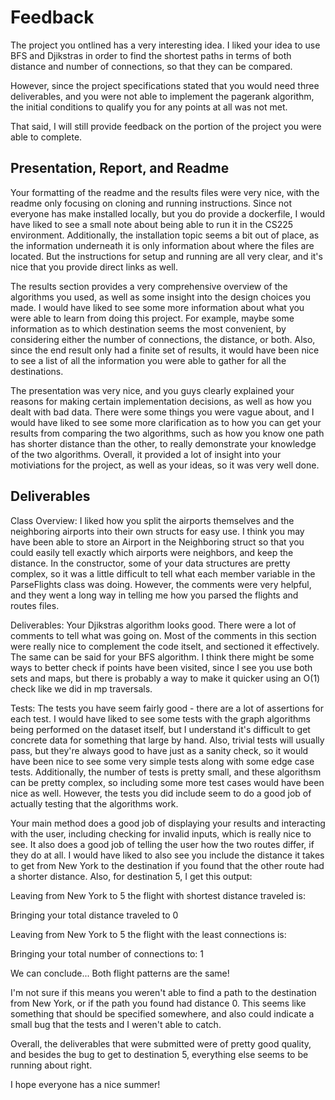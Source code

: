 # Feedback

The project you ontlined has a very interesting idea. I liked your idea to use BFS and Djikstras in order to find the shortest paths in terms of both distance and number of connections, so that they can be compared.

However, since the project specifications stated that you would need three deliverables, and you were not able to implement the pagerank algorithm, the initial conditions to qualify you for any points at all was not met.

That said, I will still provide feedback on the portion of the project you were able to complete.

## Presentation, Report, and Readme
Your formatting of the readme and the results files were very nice, with the readme only focusing on cloning and running instructions. Since not everyone has make installed locally, but you do provide a dockerfile, I would have liked to see a small note about being able to run it in the CS225 environment. Additionally, the installation topic seems a bit out of place, as the information underneath it is only information about where the files are located. But the instructions for setup and running are all very clear, and it's nice that you provide direct links as well.

The results section provides a very comprehensive overview of the algorithms you used, as well as some insight into the design choices you made. I would have liked to see some more information about what you were able to learn from doing this project. For example, maybe some information as to which destination seems the most convenient, by considering either the number of connections, the distance, or both. Also, since the end result only had a finite set of results, it would have been nice to see a list of all the information you were able to gather for all the destinations.

The presentation was very nice, and you guys clearly explained your reasons for making certain implementation decisions, as well as how you dealt with bad data. There were some things you were vague about, and I would have liked to see some more clarification as to how you can get your results from comparing the two algorithms, such as how you know one path has shorter distance than the other, to really demonstrate your knowledge of the two algorithms. Overall, it provided a lot of insight into your motiviations for the project, as well as your ideas, so it was very well done.

## Deliverables

Class Overview:
I liked how you split the airports themselves and the neighboring airports into their own structs for easy use. I think you may have been able to store an Airport in the Neighboring struct so that you could easily tell exactly which airports were neighbors, and keep the distance. In the constructor, some of your data structures are pretty complex, so it was a little difficult to tell what each member variable in the ParseFlights class was doing. However, the comments were very helpful, and they went a long way in telling me how you parsed the flights and routes files.

Deliverables:
Your Djikstras algorithm looks good. There were a lot of comments to tell what was going on. Most of the comments in this section were really nice to complement the code itselt, and sectioned it effectively. The same can be said for your BFS algorithm. I think there might be some ways to better check if points have been visited, since I see you use both sets and maps, but there is probably a way to make it quicker using an O(1) check like we did in mp traversals.

Tests:
The tests you have seem fairly good - there are a lot of assertions for each test. I would have liked to see some tests with the graph algorithms being performed on the dataset itself, but I understand it's difficult to get concrete data for something that large by hand. Also, trivial tests will usually pass, but they're always good to have just as a sanity check, so it would have been nice to see some very simple tests along with some edge case tests. Additionally, the number of tests is pretty small, and these algorithsm can be pretty complex, so including some more test cases would have been nice as well. However, the tests you did include seem to do a good job of actually testing that the algorithms work.

Your main method does a good job of displaying your results and interacting with the user, including checking for invalid inputs, which is really nice to see. It also does a good job of telling the user how the two routes differ, if they do at all. I would have liked to also see you include the distance it takes to get from New York to the destination if you found that the other route had a shorter distance. Also, for destination 5, I get this output:

Leaving from New York to 5 the flight with shortest distance traveled is: 

Bringing your total distance traveled to 0

Leaving from New York to 5 the flight with the least connections is: 

Bringing your total number of connections to: 1

We can conclude...
Both flight patterns are the same!

I'm not sure if this means you weren't able to find a path to the destination from New York, or if the path you found had distance 0. This seems like something that should be specified somewhere, and also could indicate a small bug that the tests and I weren't able to catch.

Overall, the deliverables that were submitted were of pretty good quality, and besides the bug to get to destination 5, everything else seems to be running about right.

I hope everyone has a nice summer!